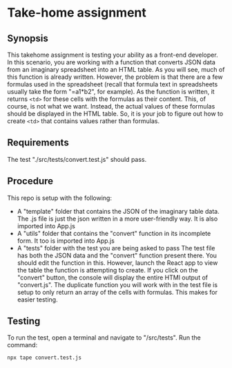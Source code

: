 # Take-home assignment

## Synopsis 
This takehome assignment is testing your ability as a front-end developer. In this scenario, you are working with a function that converts JSON data from an imaginary spreadsheet into an HTML table. As you will see, much of this function is already written. However, the problem is that there are a few formulas used in the spreadsheet (recall that formula text in spreadsheets usually take the form "=a1*b2", for example). As the function is written, it returns `<td>` for these cells with the formulas as their content. This, of course, is not what we want. Instead, the actual values of these formulas should be displayed in the HTML table. So, it is your job to figure out how to create `<td>` that contains values rather than formulas.

## Requirements
The test "./src/tests/convert.test.js" should pass.

## Procedure
This repo is setup with the following:
- A "template" folder that contains the JSON of the imaginary table data. The .js file is just the json written in a more user-friendly way. It is also imported into App.js
- A "utils" folder that contains the "convert" function in its incomplete form. It too is imported into App.js
- A "tests" folder with the test you are being asked to pass
The test file has both the JSON data and the "convert" function present there. You should edit the function in this. However, launch the React app to view the table the function is attempting to create. If you click on the "convert" button, the console will display the entire HTMl output of "convert.js". The duplicate function you will work with in the test file is setup to only return an array of the cells with formulas. This makes for easier testing. 

## Testing
To run the test, open a terminal and navigate to "/src/tests". Run the command:
```
npx tape convert.test.js
```